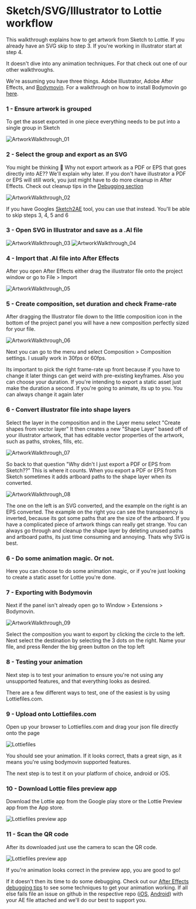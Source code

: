 # Sketch/SVG/Illustrator to Lottie workflow

This walkthrough explains how to get artwork from Sketch to Lottie. If you already have an SVG skip to step 3. If you're working in illustrator start at step 4.

It doesn't dive into any animation techniques. For that check out one of our other walkthroughs.

We're assuming you have three things. Adobe Illustrator, Adobe After Effects, and [Bodymovin](https://github.com/airbnb/lottie-web). For a walkthrough on how to install Bodymovin go [here](/bodymovin-installation.md).


### 1 - Ensure artwork is grouped

To get the asset exported in one piece everything needs to be put into a single group in Sketch

![ArtworkWalkthrough_01](/images/ArtworkWalkthrough_01.png)

### 2 - Select the group and export as an SVG

You might be thinking 🤔 Why not export artwork as a PDF or EPS that goes directly into AE?? We'll explain why later. If you don't have illustrator a PDF or EPS will still work, you just might have to do more cleanup in After Effects. Check out cleanup tips in the [Debugging section](/after-effects/debugging.md)

![ArtworkWalkthrough_02](/images/ArtworkWalkthrough_02.png)

If you have Googles [Sketch2AE](https://google.github.io/sketch2ae/) tool, you can use that instead. You'll be able to skip steps 3, 4, 5 and 6

### 3 - Open SVG in Illustrator and save as a .AI file

![ArtworkWalkthrough_03](/images/ArtworkWalkthrough_03.png)
![ArtworkWalkthrough_04](/images/ArtworkWalkthrough_04.png)

### 4 - Import that .AI file into After Effects

After you open After Effects either drag the illustrator file onto the project window or go to File > Import

![ArtworkWalkthrough_05](/images/ArtworkWalkthrough_05.gif)

### 5 - Create composition, set duration and check Frame-rate

After dragging the Illustrator file down to the little composition icon in the bottom of the project panel you will have a new composition perfectly sized for your file.

![ArtworkWalkthrough_06](/images/ArtworkWalkthrough_06.png)


Next you can go to the menu and select Composition > Composition settings. I usually work in 30fps or 60fps.

Its important to pick the right frame-rate up front because if you have to change it later things can get weird with pre-existing keyframes. Also you can choose your duration. If you're intending to export a static asset just make the duration a second. If you're going to animate, its up to you. You can always change it again later


### 6 - Convert illustrator file into shape layers

Select the layer in the composition and in the Layer menu select "Create shapes from vector layer" It then creates a new "Shape Layer" based off of your illustrator artwork, that has editable vector properties of the artwork, such as paths, strokes, fills, etc.

![ArtworkWalkthrough_07](/images/ArtworkWalkthrough_07.gif)


So back to that question "Why didn't I just export a PDF or EPS from Sketch??" This is where it counts. When you export a PDF or EPS from Sketch sometimes it adds artboard paths to the shape layer when its converted.

![ArtworkWalkthrough_08](/images/ArtworkWalkthrough_08.png)

The one on the left is an SVG converted, and the example on the right is an EPS converted. The example on the right you can see the transparency is inverted, because its got some paths that are the size of the artboard. If you have a complicated piece of artwork things can really get strange. You can always go through and cleanup the shape layer by deleting unused paths and artboard paths, its just time consuming and annoying. Thats why SVG is best.


### 6 - Do some animation magic. Or not.

Here you can choose to do some animation magic, or if you're just looking to create a static asset for Lottie you're done.


### 7 - Exporting with Bodymovin

Next if the panel isn't already open go to Window > Extensions > Bodymovin.

![ArtworkWalkthrough_09](/images/ArtworkWalkthrough_09.gif)

Select the composition you want to export by clicking the circle to the left. Next select the destination by selecting the 3 dots on the right. Name your file, and press Render the big green button on the top left


### 8 - Testing your animation

Next step is to test your animation to ensure you're not using any unsupported features, and that everything looks as desired.

There are a few different ways to test, one of the easiest is by using Lottiefiles.com.


### 9 - Upload onto Lottiefiles.com

Open up your browser to Lottiefiles.com and drag your json file directly onto the page

![Lottiefiles](/images/LottiefilesPreview.gif)

You should see your animation. If it looks correct, thats a great sign, as it means you're using bodymovin supported features.

The next step is to test it on your platform of choice, android or iOS.


### 10 - Download Lottie files preview app

Download the Lottie app from the Google play store or the Lottie Preview app from the App store.

![Lottiefiles preview app](/images/LottiefilesPreviewApp.png)


### 11 - Scan the QR code

After its downloaded just use the camera to scan the QR code.

![Lottiefiles preview app](/images/LottiefilesPreviewApp.gif)

If you're animation looks correct in the preview app, you are good to go!

If it doesn't then its time to do some debugging. Check out our [After Effects debugging tips](/after-effects/debugging.md) to see some techniques to get your animation working. If all else fails file an issue on github in the respective repo ([iOS](http://www.github.com/airbnb/lottie-ios), [Android](http://www.github.com/airbnb/lottie-android)) with your AE file attached and we'll do our best to support you.


